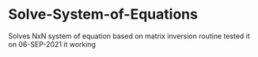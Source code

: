 # Solve-System-of-Equations
Solves NxN system of equation based on matrix inversion routine
tested it on 06-SEP-2021 it working
